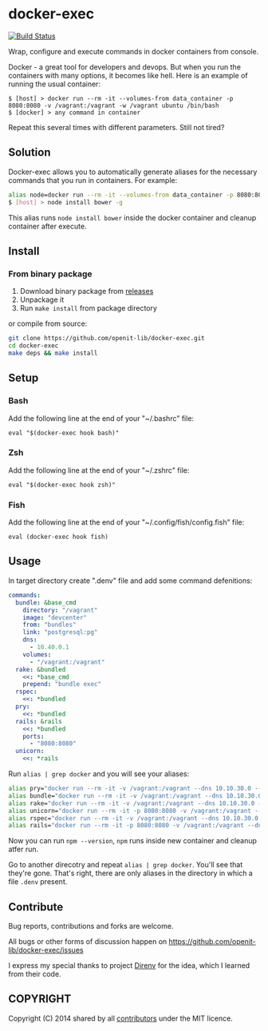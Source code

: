 # docker-exec

[![Build Status](https://drone.io/github.com/openit-lib/docker-exec/status.png)](https://drone.io/github.com/openit-lib/docker-exec/latest)

Wrap, configure and execute commands in docker containers from console.

Docker - a great tool for developers and devops. But when you run the containers with many options, it becomes like hell.
Here is an example of running the usual container:
```
$ [host] > docker run --rm -it --volumes-from data_container -p 8080:8080 -v /vagrant:/vagrant -w /vagrant ubuntu /bin/bash
$ [docker] > any command in container
```
Repeat this several times with different parameters. Still not tired?

## Solution

Docker-exec allows you to automatically generate aliases for the necessary commands that you run in containers. For example:
```bash
alias node=docker run --rm -it --volumes-from data_container -p 8080:8080 -v /vagrant:/vagrant ubuntu node
$ [host] > node install bower -g
```
This alias runs `node install bower` inside the docker container and cleanup container after execute.

## Install

### From binary package

1. Download binary package from [releases](https://github.com/openit-lib/docker-exec/releases)
2. Unpackage it
3. Run `make install` from package directory

or compile from source:

```bash
git clone https://github.com/openit-lib/docker-exec.git
cd docker-exec
make deps && make install
```
## Setup

### Bash

Add the following line at the end of your "~/.bashrc" file:

`eval "$(docker-exec hook bash)"`

### Zsh

Add the following line at the end of your "~/.zshrc" file:

`eval "$(docker-exec hook zsh)"`

### Fish
Add the following line at the end of your "~/.config/fish/config.fish" file:

`eval (docker-exec hook fish)`


## Usage

In target directory create ".denv" file and add some command defenitions:

```yaml
commands:
  bundle: &base_cmd
    directory: "/vagrant"
    image: "devcenter"
    from: "bundles"
    link: "postgresql:pg"
    dns:
      - 10.40.0.1
    volumes:
      - "/vagrant:/vagrant"
  rake: &bundled
    <<: *base_cmd
    prepend: "bundle exec"
  rspec:
    <<: *bundled
  pry:
    <<: *bundled
  rails: &rails
    <<: *bundled
    ports:
      - "8080:8080"
  unicorn:
    <<: *rails
```
Run `alias | grep docker` and you will see your aliases:
```bash
alias pry="docker run --rm -it -v /vagrant:/vagrant --dns 10.10.30.0 --link postgresql:pg -w /vagrant devcenter bundle exec pry";
alias bundle="docker run --rm -it -v /vagrant:/vagrant --dns 10.10.30.0 --link postgresql:pg -w /vagrant devcenter bundle";
alias rake="docker run --rm -it -v /vagrant:/vagrant --dns 10.10.30.0 --link postgresql:pg -w /vagrant devcenter bundle exec rake";
alias unicorn="docker run --rm -it -p 8080:8080 -v /vagrant:/vagrant --dns 10.10.30.0 --link postgresql:pg -w /vagrant devcenter bundle exec unicorn";
alias rspec="docker run --rm -it -v /vagrant:/vagrant --dns 10.10.30.0 --link postgresql:pg -w /vagrant devcenter bundle exec rspec";
alias rails="docker run --rm -it -p 8080:8080 -v /vagrant:/vagrant --dns 10.10.30.0 --link postgresql:pg -w /vagrant devcenter bundle exec rails";
```

Now you can run `npm --version`, `npm` runs inside new container and cleanup atfer run.

Go to another direcotry and repeat `alias | grep docker`.
You'll see that they're gone. That's right, there are only aliases in the directory in which a file `.denv` present.

## Contribute

Bug reports, contributions and forks are welcome.

All bugs or other forms of discussion happen on
<https://github.com/openit-lib/docker-exec/issues>

I express my special thanks to project [Direnv](https://github.com/zimbatm/direnv) for the idea, which I learned from their code.

## COPYRIGHT

Copyright (C) 2014 shared by all
[contributors](https://github.com/openit-lib/docker-exec/graphs/contributors) under
the MIT licence.
